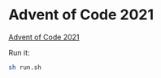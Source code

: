 # Advent of Code 2021

[Advent of Code 2021](https://adventofcode.com/2021)

Run it:

```sh
sh run.sh
```
